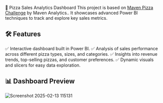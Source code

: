 🍕 Pizza Sales Analytics Dashboard
This project is based on [Maven Pizza Challenge](https://mavenanalytics.io/challenges/maven-pizza-challenge/be511a47-85fd-4931-8293-c3bffb577199) by Maven Analytics.. It showcases advanced Power BI techniques to track and explore key sales metrics.

## 🛠 Features
✅ Interactive dashboard built in Power BI.
✅ Analysis of sales performance across different pizza types, sizes, and categories.
✅ Insights into revenue trends, top-selling pizzas, and customer preferences.
✅ Dynamic visuals and slicers for easy data exploration.


## 📊 Dashboard Preview

![Screenshot 2025-02-13 115131](https://github.com/user-attachments/assets/d5130e59-d372-4ae6-9be4-afae7c9a1f19)
